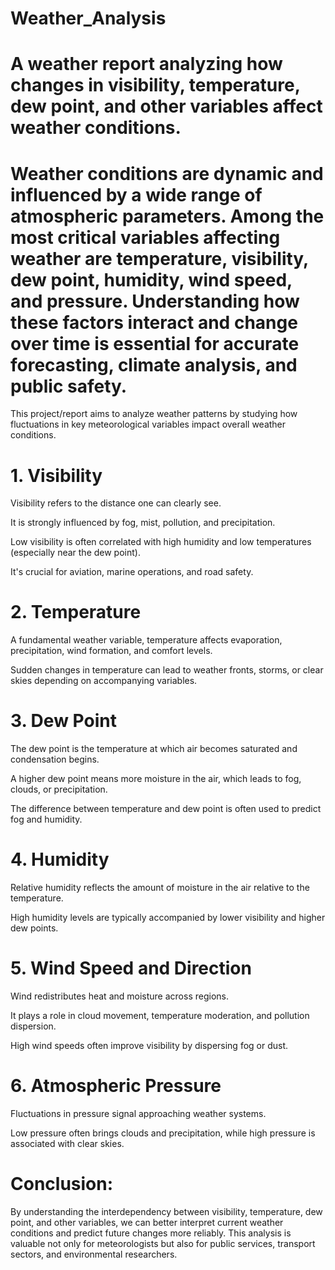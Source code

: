 # Weather_Analysis
# A weather report analyzing how changes in visibility, temperature, dew point, and other variables affect weather conditions.


# Weather conditions are dynamic and influenced by a wide range of atmospheric parameters. Among the most critical variables affecting weather are temperature, visibility, dew point, humidity, wind speed, and pressure. Understanding how these factors interact and change over time is essential for accurate forecasting, climate analysis, and public safety.

This project/report aims to analyze weather patterns by studying how fluctuations in key meteorological variables impact overall weather conditions.

# 1. Visibility
Visibility refers to the distance one can clearly see.

It is strongly influenced by fog, mist, pollution, and precipitation.

Low visibility is often correlated with high humidity and low temperatures (especially near the dew point).

It's crucial for aviation, marine operations, and road safety.

# 2. Temperature
A fundamental weather variable, temperature affects evaporation, precipitation, wind formation, and comfort levels.

Sudden changes in temperature can lead to weather fronts, storms, or clear skies depending on accompanying variables.

# 3. Dew Point
The dew point is the temperature at which air becomes saturated and condensation begins.

A higher dew point means more moisture in the air, which leads to fog, clouds, or precipitation.

The difference between temperature and dew point is often used to predict fog and humidity.

# 4. Humidity
Relative humidity reflects the amount of moisture in the air relative to the temperature.

High humidity levels are typically accompanied by lower visibility and higher dew points.

# 5. Wind Speed and Direction
Wind redistributes heat and moisture across regions.

It plays a role in cloud movement, temperature moderation, and pollution dispersion.

High wind speeds often improve visibility by dispersing fog or dust.

# 6. Atmospheric Pressure
Fluctuations in pressure signal approaching weather systems.

Low pressure often brings clouds and precipitation, while high pressure is associated with clear skies.


# Conclusion:
By understanding the interdependency between visibility, temperature, dew point, and other variables, we can better interpret current weather conditions and predict future changes more reliably. This analysis is valuable not only for meteorologists but also for public services, transport sectors, and environmental researchers.

